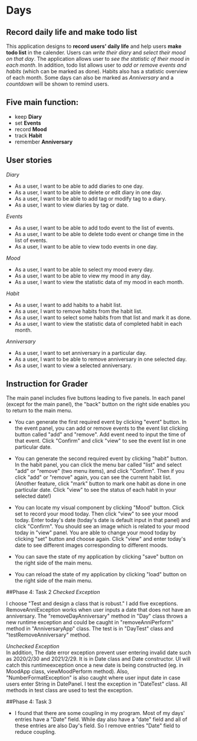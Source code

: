 # Days

## Record daily life and make todo list


This application designs to **record users' daily life** and help users **make todo list** in the calender.
Users can *write their diary* and *select their mood on that day*. The application allows user to *see the 
statistic of their mood in each month*. In addition, todo list allows user to *add or remove events 
and habits* (which can be marked as done). Habits also has a statistic overview of each month. Some days 
can also be marked as *Anniversary* and a *countdown* will be shown to remind users.

## Five main function:
- keep **Diary**
- set **Events**
- record **Mood**
- track **Habit**
- remember **Anniversary**

## User stories
*Diary*
- As a user, I want to be able to add diaries to one day.
- As a user, I want to be able to delete or edit diary in one day.
- As a user, I want to be able to add tag or modify tag to a diary.
- As a user, I want to view diaries by tag or date.

*Events*
- As a user, I want to be able to add todo event to the list of events.
- As a user, I want to be able to delete todo event or change time in the list of events.
- As a user, I want to be able to view todo events in one day.

*Mood*
- As a user, I want to be able to select my mood every day.
- As a user, I want to be able to view my mood in any day.
- As a user, I want to view the statistic data of my mood in each month.

*Habit*
- As a user, I want to add habits to a habit list.
- As a user, I want to remove habits from the habit list.
- As a user, I want to select some habits from that list and mark it as done.
- As a user, I want to view the statistic data of completed habit in each month.

*Anniversary*
- As a user, I want to set anniversary in a particular day.
- As a user, I want to be able to remove anniversary in one selected day.
- As a user, I want to view a selected anniversary.

## Instruction for Grader
The main panel includes five buttons leading to five panels. In each panel (except for the main panel), 
the "back" button on the right side enables you to return to the main menu. 

- You can generate the first required event by clicking "event" button. In the event
panel, you can add or remove events to the event list clicking button called "add" and
"remove". Add event need to input the time of that event. Click "Confirm" and click "view" 
to see the event list in one particular date.

- You can generate the second required event by clicking "habit" button. In the habit
panel, you can click the menu bar called "list" and select "add" or "remove" (two menu items),
and click "Confirm". Then if you click "add" or "remove" again, you can see the current habit
list. (Another feature, click "mark" button to mark one habit as done in one particular date. Click
"view" to see the status of each habit in your selected date!)

- You can locate my visual component by clicking "Mood" button. Click set to record your mood today.
Then click "view" to see your mood today. Enter today's date (today's date is default input in that panel)
and click "Confirm". You should see an image which is related to your mood today in "view"
panel. You are able to change your mood today by clicking "set" button and choose again.
Click "view" and enter today's date to see different images corresponding to different moods.

- You can save the state of my application by clicking "save" button on the right side of the main menu.

- You can reload the state of my application by clicking "load" button on the right side of the main menu.

##Phase 4: Task 2
*Checked Exception*

I choose "Test and design a class that is robust." I add five exceptions. RemoveAnniException works when user inputs 
a date that does not have an anniversary. The "removeDayAnniversary" method in "Day" class throws a new runtime 
exception and could be caught in "removeAnniPerform" method in "AnniversaryApp" class. The test is in "DayTest" class 
and "testRemoveAnniversary" method.
                    
*Unchecked Exception*                                                      
In addition, The date error exception prevent user entering invalid date such as 2020/2/30 and 2021/2/29. It is in Date class 
and Date constructor. UI will catch this runtimeexception once a new date is being constructed (eg. in MoodApp class, viewMoodPerform method). Also, "NumberFormatException"
 is also caught where user input date in case users enter String in DatePanel. I test the exception in "DateTest" class.
 All methods in test class are used to test the exception.




##Phase 4: Task 3

- I found that there are some coupling in my program. Most of my days' entries have a "Date" field. While day
also have a "date" field and all of these entries are also Day's field. So I remove entries "Date" field
to reduce coupling.  
